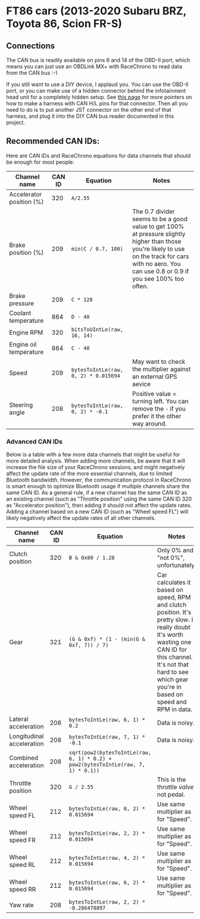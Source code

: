 # FT86 cars (2013-2020 Subaru BRZ, Toyota 86, Scion FR-S)

## Connections

The CAN bus is readily available on pins 6 and 14 of the OBD-II port, which
means you can just use an OBDLink MX+ with RaceChrono to read data from the CAN
bus :-)

If you still want to use a DIY device, I applaud you. You can use the OBD-II
port, or you can make use of a hidden connector behind the infotainment head
unit for a completely hidden setup. See
[this page](https://github.com/timurrrr/ft86/blob/main/can_bus/gen1.md)
for more pointers on how to make a harness with CAN H/L pins for that connector.
Then all you need to do is to put another JST connector on the other end of that
harness, and plug it into the DIY CAN bus reader documented in this project.

## Recommended CAN IDs:

Here are CAN IDs and RaceChrono equations for data channels that should be enough
for most people:

Channel name | CAN ID | Equation | Notes
------------ | --- | -------- | -----
Accelerator position (%) | 320 | `A/2.55` |
Brake position (%) | 209 | `min(C / 0.7, 100)` | The 0.7 divider seems to be a good value to get 100% at pressure slightly higher than those you're likely to use on the track for cars with no aero. You can use 0.8 or 0.9 if you see 100% too often.
Brake pressure | 209 | `C * 128` |
Coolant temperature | 864 | `D - 40` |
Engine RPM | 320 | `bitsToUIntLe(raw, 16, 14)` |
Engine oil temperature | 864 | `C - 40` |
Speed | 209 | `bytesToIntLe(raw, 0, 2) * 0.015694` | May want to check the multiplier against an external GPS aevice
Steering angle | 208 | `bytesToIntLe(raw, 0, 2) * -0.1` | Positive value = turning left. You can remove the `-` if you prefer it the other way around.

### Advanced CAN IDs

Below is a table with a few more data channels that might be useful for more
detailed analysis. When adding more channels, be aware that it will increase
the file size of your RaceChrono sessions, and might negatively affect the
update rate of the more essential channels, due to limited Bluetooth bandwidth.
However, the communication protocol in RaceChrono is smart enough to optimize
Bluetooth usage if multiple channels share the same CAN ID. As a general rule,
if a new channel has the same CAN ID as an existing channel (such as "Throttle
position" using the same CAN ID 320 as "Accelerator position"), then adding it
should not affect the update rates. Adding a channel based on a new CAN ID (such
as "Wheel speed FL") will likely negatively affect the update rates of all other
channels.

Channel name | CAN ID | Equation | Notes
------------ | --- | -------- | -----
Clutch position | 320 | `B & 0x80 / 1.28` | Only 0% and "not 0%", unfortunately.
Gear | 321 | `(G & 0xf) * (1 - (min(G & 0xf, 7)) / 7)` | Car calculates it based on speed, RPM and clutch position. It's pretty slow. I really doubt it's worth wasting one CAN ID for this channel. It's not that hard to see which gear you're in based on speed and RPM in data.
Lateral acceleration | 208 | `bytesToIntLe(raw, 6, 1) * 0.2` | Data is noisy.
Longitudinal acceleration | 208 | `bytesToIntLe(raw, 7, 1) * -0.1` | Data is noisy.
Combined acceleration | 208 | `sqrt(pow2(bytesToIntLe(raw, 6, 1) * 0.2) + pow2(bytesToIntLe(raw, 7, 1) * 0.1))` |
Throttle position | 320 | `G / 2.55` | This is the throttle *valve*, not pedal.
Wheel speed FL | 212 | `bytesToIntLe(raw, 0, 2) * 0.015694` | Use same multiplier as for "Speed".
Wheel speed FR | 212 | `bytesToIntLe(raw, 2, 2) * 0.015694` | Use same multiplier as for "Speed".
Wheel speed RL | 212 | `bytesToIntLe(raw, 4, 2) * 0.015694` | Use same multiplier as for "Speed".
Wheel speed RR | 212 | `bytesToIntLe(raw, 6, 2) * 0.015694` | Use same multiplier as for "Speed".
Yaw rate | 208 | `bytesToIntLe(raw, 2, 2) * -0.286478897` |
